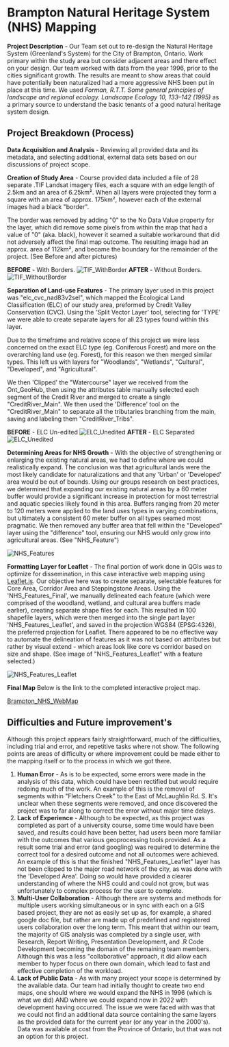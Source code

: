 # Brampton Natural Heritage System (NHS) Mapping

**Project Description** - Our Team set out to re-design the Natural Heritage System (Greenland's System) for the City of Brampton, Ontario. Work primary within the study area but consider adjacent areas and there effect on your design. Our team worked with data from the year 1996, prior to the cities significant growth. The results are meant to show areas that could have potentially been naturalized had a more aggressive NHS been put in place at this time. We used *Forman, R.T.T. Some general principles of landscape and regional ecology. Landscape Ecology 10, 133–142 (1995)* as a primary source to understand the basic tenants of a good natural heritage system design.

## Project Breakdown (Process)

**Data Acquisition and Analysis** - Reviewing all provided data and its metadata, and selecting additional, external data sets based on our discussions of project scope. 

**Creation of Study Area** - Course provided data included a file of 28 separate .TIF Landsat imagery files, each a square with an edge length of 2.5km and an area of 6.25km². When all layers were projected they form a square with an area of approx. 175km², however each of the external images had a black "border". 

The border was removed by adding "0" to the No Data Value property for the layer, which did remove some pixels from within the map that had a value of "0" (aka. black), however it seamed a suitable workaround that did not adversely affect the final map outcome. The resulting image had an approx. area of 112km², and became the boundary for the remainder of the project. (See Before and after pictures)

**BEFORE** - With Borders.
![TIF_WithBorder](/imgs/TIF_WithBorder2.jpg)
**AFTER** - Without Borders.
![TIF_WithoutBorder](/imgs/TIF_WithoutBorder2.jpg)

**Separation of Land-use Features** - The primary layer used in this project was "elc_cvc_nad83v2sel", which mapped the Ecological Land Classification (ELC) of our study area, preformed by Credit Valley Conservation (CVC). Using the 'Split Vector Layer' tool, selecting for 'TYPE' we were able to create separate layers for all 23 types found within this layer. 

Due to the timeframe and relative scope of this project we were less concerned on the exact ELC type (eg. Coniferous Forest) and more on the overarching land use (eg. Forest), for this reason we then merged similar types. This left us with layers for "Woodlands", "Wetlands", "Cultural", "Developed", and "Agricultural". 

We then 'Clipped' the "Watercourse" layer we received from the Ont_GeoHub, then using the attributes table manually selected each segment of the Credit River and merged to create a single "CreditRiver_Main". We then used the 'Difference' tool on the "CreditRiver_Main" to separate all the tributaries branching from the main, saving and labeling them "CreditRiver_Tribs".

**BEFORE** - ELC Un-edited
![ELC_Unedited](/imgs/ELC_Type_Unedited.jpg "ELC Type Unedited")
**AFTER** - ELC Separated
![ELC_Unedited](/imgs/ELC_Type_Seperated.jpg "ELC Type Separated")

**Determining Areas for NHS Growth** - With the objective of strengthening or enlarging the existing natural areas, we had to define where we could realistically expand. The conclusion was that agricultural lands were the most likely candidate for naturalizations and that any 'Urban' or 'Developed' area would be out of bounds. Using our groups research on best practices, we determined that expanding our existing natural areas by a 60 meter buffer would provide a significant increase in protection for most terrestrial and aquatic species likely found in this area. Buffers ranging from 20 meter to 120 meters were applied to the land uses types in varying combinations, but ultimately a consistent 60 meter buffer on all types seamed most pragmatic. We then removed any buffer area that fell within the "Developed" layer using the "difference" tool, ensuring our NHS would only grow into agricultural areas. (See "NHS_Feature")

![NHS_Features](/imgs/NHS_Features.jpg "NHS Features")

**Formatting Layer for Leaflet** - The final portion of work done in QGIs was to optimize for dissemination, in this case interactive web mapping using [Leaflet.js](https://leafletjs.com/SlavaUkraini/). Our objective here was to create separate, selectable features for Core Area, Corridor Area and Steppingstone Areas. Using the 'NHS_Features_Final', we manually delineated each feature (which were comprised of the woodland, wetland, and cultural area buffers made earlier), creating separate shape files for each. This resulted in 100 shapefile layers, which were then merged into the single part layer 'NHS_Features_Leaflet', and saved in the projection WGS84 (EPSG:4326), the preferred projection for Leaflet. There appeared to be no effective way to automate the delineation of features as it was not based on attributes but rather by visual extend - which areas look like core vs corridor based on size and shape. (See image of "NHS_Features_Leaflet" with a feature selected.)

![NHS_Features_Leaflet](/imgs/NHS_Features_Leaflet_Select.jpg)

**Final Map**
Below is the link to the completed interactive project map.

[Brampton_NHS_WebMap]()

## Difficulties and Future improvement's
Although this project appears fairly straightforward, much of the difficulties, including trial and error, and repetitive tasks where not show. The following points are areas of difficulty or where improvement could be made either to the mapping itself or to the process in which we got there.
1. **Human Error** - As is to be expected, some errors were made in the analysis of this data, which could have been rectified but would require redoing much of the work. An example of this is the removal of segments within "Fletchers Creek" to the East of McLaughlin Rd. S. It's unclear when these segments were removed, and once discovered the project was to far along to correct the error without major time delays.
2. **Lack of Experience** - Although to be expected, as this project was completed as part of a university course, some time would have been saved, and results could have been better, had users been more familiar with the outcomes that various geoprocessing tools provided. As a result some trial and error (and googling) was required to determine the correct tool for a desired outcome and not all outcomes were achieved. An example of this is that the finished "NHS_Features_Leaflet" layer has not been clipped to the major road network of the city, as was done with the 'Developed Area'. Doing so would have provided a clearer understanding of where the NHS could and could not grow, but was unfortunately to complex process for the user to complete. 
3. **Multi-User Collaboration** - Although there are systems and methods for multiple users working simultaneous or in sync with each on a GIS based project, they are not as easily set up as, for example, a shared google doc file, but rather are made up of predefined and registered users collaboration over the long term. This meant that within our team, the majority of GIS analysis was completed by a single user, with Research, Report Writing, Presentation Development, and .R Code Development becoming the domain of the remaining team members. Although this was a less "collaborative" approach, it did allow each member to hyper focus on there own domain, which lead to fast and effective completion of the workload. 
4. **Lack of Public Data** - As with many project your scope is determined by the available data. Our team had initially thought to create two end maps, one should where we would expand the NHS in 1996 (which is what we did) AND where we could expand now in 2022 with development having occurred. The issue we were faced with was that we could not find an additional data source containing the same layers as the provided data for the current year (or any year in the 2000's). Data was available at cost from the Province of Ontario, but that was not an option for this project.